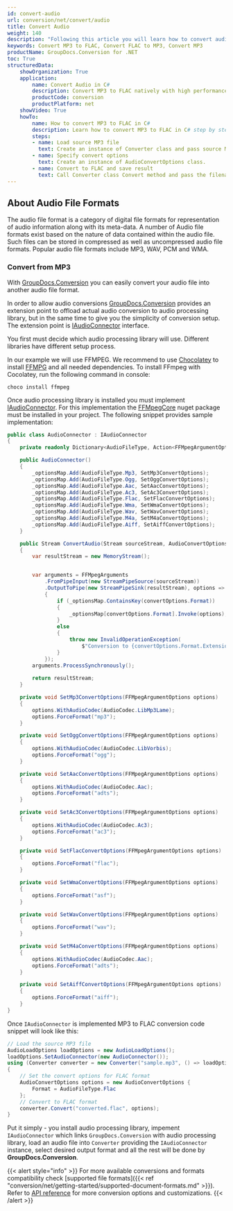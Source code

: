 ```yaml
---
id: convert-audio
url: conversion/net/convert/audio
title: Convert Audio
weight: 140
description: "Following this article you will learn how to convert audio file to another audio format with couple C# code lines and GroupDocs.Conversion for .NET."
keywords: Convert MP3 to FLAC, Convert FLAC to MP3, Convert MP3
productName: GroupDocs.Conversion for .NET
toc: True
structuredData:
    showOrganization: True
    application:    
        name: Convert Audio in C#    
        description: Convert MP3 to FLAC natively with high performance using C# language and GroupDocs.Conversion for .NET APIs
        productCode: conversion
        productPlatform: net 
    showVideo: True
    howTo:
        name: How to convert MP3 to FLAC in C# 
        description: Learn how to convert MP3 to FLAC in C# step by step
        steps:
        - name: Load source MP3 file 
          text: Create an instance of Converter class and pass source MP3 file path as a constructor parameter. You may specify absolute or relative file path as per your requirements. 
        - name: Specify convert options 
          text: Create an instance of AudioConvertOptions class.
        - name: Convert to FLAC and save result 
          text: Call Converter class Convert method and pass the filename for the converted FLAC file and the AudioConvertOptions object from the previous step as parameters.
---
```


## About Audio File Formats

The audio file format is a category of digital file formats for representation of audio information along with its meta-data. A number of Audio file formats exist based on the nature of data contained within the audio file. Such files can be stored in compressed as well as uncompressed audio file formats. Popular audio file formats include MP3, WAV, PCM and WMA.

### Convert from MP3

With [GroupDocs.Conversion](https://products.groupdocs.com/conversion/net) you can easily convert your audio file into another audio file format.  

In order to allow audio conversions [GroupDocs.Conversion](https://products.groupdocs.com/conversion/net) provides an extension point to offload actual audio conversion to audio processing library, but in the same time to give you the simplicity of conversion setup. The extension point is [IAudioConnector](https://reference.groupdocs.com/conversion/net/groupdocs.conversion.integration.audio/iaudioconnector) interface. 

You first must decide which audio processing library will use. Different libraries have different setup process.

In our example we will use FFMPEG. We recommend to use [Chocolatey](https://chocolatey.org/) to install [FFMPG](https://ffmpeg.org/) and all needed dependencies. 
To install FFmpeg with Cocolatey, run the following command in console:
```
choco install ffmpeg
```

Once audio processing library is installed you must implement [IAudioConnector](https://reference.groupdocs.com/conversion/net/groupdocs.conversion.integration.audio/iaudioconnector). For this implementation the [FFMpegCore](https://www.nuget.org/packages/FFMpegCore) nuget package must be installed in your project. The following snippet provides sample implementation:

```csharp
public class AudioConnector : IAudioConnector
{
    private readonly Dictionary<AudioFileType, Action<FFMpegArgumentOptions>> _optionsMap = new Dictionary<AudioFileType, Action<FFMpegArgumentOptions>>();

    public AudioConnector()
    {
        _optionsMap.Add(AudioFileType.Mp3, SetMp3ConvertOptions);
        _optionsMap.Add(AudioFileType.Ogg, SetOggConvertOptions);
        _optionsMap.Add(AudioFileType.Aac, SetAacConvertOptions);
        _optionsMap.Add(AudioFileType.Ac3, SetAc3ConvertOptions);
        _optionsMap.Add(AudioFileType.Flac, SetFlacConvertOptions);
        _optionsMap.Add(AudioFileType.Wma, SetWmaConvertOptions);
        _optionsMap.Add(AudioFileType.Wav, SetWavConvertOptions);
        _optionsMap.Add(AudioFileType.M4a, SetM4aConvertOptions);
        _optionsMap.Add(AudioFileType.Aiff, SetAiffConvertOptions);
    }

    public Stream ConvertAudio(Stream sourceStream, AudioConvertOptions convertOptions)
    { 
        var resultStream = new MemoryStream();


        var arguments = FFMpegArguments
            .FromPipeInput(new StreamPipeSource(sourceStream))
            .OutputToPipe(new StreamPipeSink(resultStream), options =>
            {
                if (_optionsMap.ContainsKey(convertOptions.Format))
                {
                    _optionsMap[convertOptions.Format].Invoke(options);
                }
                else
                {
                    throw new InvalidOperationException(
                        $"Conversion to {convertOptions.Format.Extension} is not supported at the moment");
                }
            });
        arguments.ProcessSynchronously();
            
        return resultStream;
    }

    private void SetMp3ConvertOptions(FFMpegArgumentOptions options)
    {
        options.WithAudioCodec(AudioCodec.LibMp3Lame);
        options.ForceFormat("mp3");
    }

    private void SetOggConvertOptions(FFMpegArgumentOptions options)
    {
        options.WithAudioCodec(AudioCodec.LibVorbis);
        options.ForceFormat("ogg");
    }

    private void SetAacConvertOptions(FFMpegArgumentOptions options)
    {
        options.WithAudioCodec(AudioCodec.Aac);
        options.ForceFormat("adts");
    }

    private void SetAc3ConvertOptions(FFMpegArgumentOptions options)
    {
        options.WithAudioCodec(AudioCodec.Ac3);
        options.ForceFormat("ac3");
    }

    private void SetFlacConvertOptions(FFMpegArgumentOptions options)
    {
        options.ForceFormat("flac");
    }

    private void SetWmaConvertOptions(FFMpegArgumentOptions options)
    {
        options.ForceFormat("asf");
    }

    private void SetWavConvertOptions(FFMpegArgumentOptions options)
    {
        options.ForceFormat("wav");
    }

    private void SetM4aConvertOptions(FFMpegArgumentOptions options)
    {
        options.WithAudioCodec(AudioCodec.Aac);
        options.ForceFormat("adts");
    }

    private void SetAiffConvertOptions(FFMpegArgumentOptions options)
    {
        options.ForceFormat("aiff");
    }
}
```

Once `IAudioConnector` is implemented MP3 to FLAC conversion code snippet will look like this:

```csharp
// Load the source MP3 file
AudioLoadOptions loadOptions = new AudioLoadOptions();
loadOptions.SetAudioConnector(new AudioConnector());
using (Converter converter = new Converter("sample.mp3", () => loadOptions))
{
    // Set the convert options for FLAC format
    AudioConvertOptions options = new AudioConvertOptions {
        Format = AudioFileType.Flac
    };
    // Convert to FLAC format
    converter.Convert("converted.flac", options);
}
```

Put it simply - you install audio processing library, impement `IAudioConnector` which links `GroupDocs.Conversion` with audio processing library, load an audio file into `Converter` providing the `IAudioConnector` instance, select desired output format and all the rest will be done by **GroupDocs.Conversion**.  

{{< alert style="info" >}}
For more available conversions and formats compatibility check [supported file formats]({{< ref "conversion/net/getting-started/supported-document-formats.md" >}}).
Refer to [API reference](https://reference.groupdocs.com/conversion/net/groupdocs.conversion.options.convert) for more conversion options and customizations.
{{< /alert >}}
